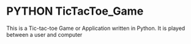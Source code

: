 # PYTHON TicTacToe_Game
This is a Tic-tac-toe Game or Application written in Python. It is played between a user and computer
